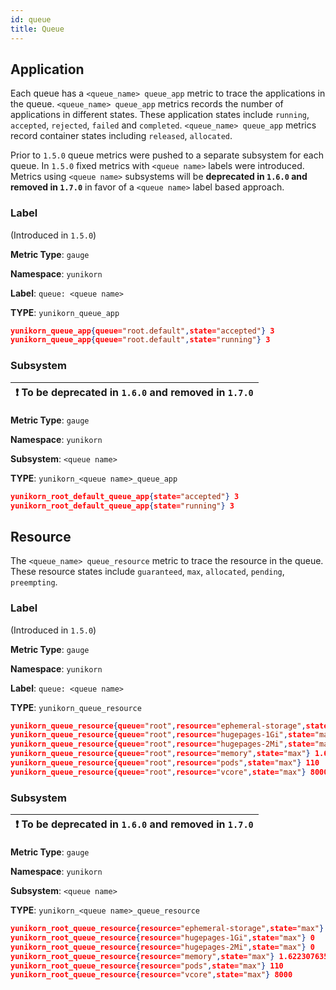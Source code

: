 ```yaml
---
id: queue
title: Queue
---
```


<!--
Licensed to the Apache Software Foundation (ASF) under one
or more contributor license agreements.  See the NOTICE file
distributed with this work for additional information
regarding copyright ownership.  The ASF licenses this file
to you under the Apache License, Version 2.0 (the
"License"); you may not use this file except in compliance
with the License.  You may obtain a copy of the License at

  http://www.apache.org/licenses/LICENSE-2.0

Unless required by applicable law or agreed to in writing,
software distributed under the License is distributed on an
"AS IS" BASIS, WITHOUT WARRANTIES OR CONDITIONS OF ANY
KIND, either express or implied.  See the License for the
specific language governing permissions and limitations
under the License.
-->

## Application
Each queue has a `<queue_name> queue_app` metric to trace the applications in the queue.
`<queue_name> queue_app` metrics records the number of applications in different states.
These application states include `running`, `accepted`, `rejected`, `failed` and `completed`. 
`<queue_name> queue_app` metrics record container states including `released`, `allocated`.

Prior to `1.5.0` queue metrics were pushed to a separate subsystem for each queue. In `1.5.0` 
fixed metrics with `<queue name>` labels were introduced. Metrics using `<queue name>` subsystems 
will be **deprecated in `1.6.0` and removed in `1.7.0`** in favor of a `<queue name>` label based approach.

### Label
(Introduced in `1.5.0`)

**Metric Type**: `gauge`

**Namespace**: `yunikorn`

**Label**: `queue: <queue name>`

**TYPE**: `yunikorn_queue_app`

```json
yunikorn_queue_app{queue="root.default",state="accepted"} 3
yunikorn_queue_app{queue="root.default",state="running"} 3
```

### Subsystem
|:exclamation: To be deprecated in `1.6.0` and removed in `1.7.0`|
|----------------------------------------------------------------|

**Metric Type**: `gauge`

**Namespace**: `yunikorn`

**Subsystem**: `<queue name>`

**TYPE**: `yunikorn_<queue name>_queue_app`

```json
yunikorn_root_default_queue_app{state="accepted"} 3
yunikorn_root_default_queue_app{state="running"} 3
```

## Resource
The `<queue_name> queue_resource` metric to trace the resource in the queue.
These resource states include `guaranteed`, `max`, `allocated`, `pending`, `preempting`.
### Label
(Introduced in `1.5.0`)

**Metric Type**: `gauge`

**Namespace**: `yunikorn`

**Label**: `queue: <queue name>`

**TYPE**: `yunikorn_queue_resource`

```json
yunikorn_queue_resource{queue="root",resource="ephemeral-storage",state="max"} 9.41009558e+10
yunikorn_queue_resource{queue="root",resource="hugepages-1Gi",state="max"} 0
yunikorn_queue_resource{queue="root",resource="hugepages-2Mi",state="max"} 0
yunikorn_queue_resource{queue="root",resource="memory",state="max"} 1.6223076352e+10
yunikorn_queue_resource{queue="root",resource="pods",state="max"} 110
yunikorn_queue_resource{queue="root",resource="vcore",state="max"} 8000
```

### Subsystem
|:exclamation: To be deprecated in `1.6.0` and removed in `1.7.0`|
|----------------------------------------------------------------|

**Metric Type**: `gauge`

**Namespace**: `yunikorn`

**Subsystem**: `<queue name>`

**TYPE**: `yunikorn_<queue name>_queue_resource`

```json
yunikorn_root_queue_resource{resource="ephemeral-storage",state="max"} 9.41009558e+10
yunikorn_root_queue_resource{resource="hugepages-1Gi",state="max"} 0
yunikorn_root_queue_resource{resource="hugepages-2Mi",state="max"} 0
yunikorn_root_queue_resource{resource="memory",state="max"} 1.6223076352e+10
yunikorn_root_queue_resource{resource="pods",state="max"} 110
yunikorn_root_queue_resource{resource="vcore",state="max"} 8000
```
